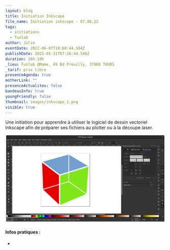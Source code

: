 ```yaml
---
layout: blog
title: Initiation Inkscape
file_name: Initiation inkscape - 07.06.22
tags:
  - initiations
  - funlab
author: Julie
eventDate: 2022-06-07T18:00:44.504Z
publishDate: 2022-05-31T07:16:44.548Z
duration: 18h-19h
_lieu: Funlab @Mame, 49 Bd Preuilly, 37000 TOURS
_tarif: prix libre
presenceAgenda: true
motherLink: ""
presenceActualites: false
bandeauInfo: true
youngFriendly: false
thumbnail: images/inkscape_1.png
visible: true
---
```

Une initiation pour apprendre à utiliser le logiciel de dessin vectoriel Inkscape afin de préparer ses fichiers au plotter ou à la découpe laser.



![](images/inkscape_1.png)

#### Infos pratiques :

*